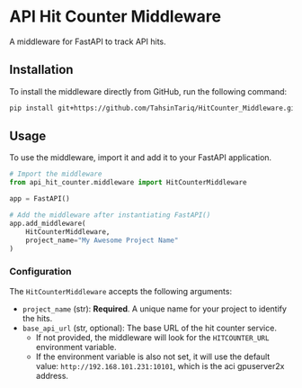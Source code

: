 # API Hit Counter Middleware

A middleware for FastAPI to track API hits.

## Installation

To install the middleware directly from GitHub, run the following command:

```bash
pip install git+https://github.com/TahsinTariq/HitCounter_Middleware.git
```

## Usage

To use the middleware, import it and add it to your FastAPI application.

```python
# Import the middleware
from api_hit_counter.middleware import HitCounterMiddleware

app = FastAPI()

# Add the middleware after instantiating FastAPI()
app.add_middleware(
    HitCounterMiddleware,
    project_name="My Awesome Project Name"
)
```

### Configuration

The `HitCounterMiddleware` accepts the following arguments:

-   `project_name` (str): **Required**. A unique name for your project to identify the hits.
-   `base_api_url` (str, optional): The base URL of the hit counter service.
    -   If not provided, the middleware will look for the `HITCOUNTER_URL` environment variable.
    -   If the environment variable is also not set, it will use the default value: `http://192.168.101.231:10101`, which is the aci gpuserver2x address.
